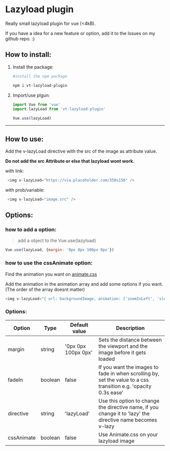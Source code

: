 # Lazyload plugin
Really small lazyload plugin for vue (<4kB).

If you have a idea for a new feature or option, add it to the Issues on my github repo. :)
## How to install:
1. Install the package:
    ``` bash
    #install the npm package

    npm i vt-lazyload-plugin
    ```
2.  Import/use plgun:
    ``` javascript
    import Vue from 'vue'
    import lazyLoad from 'vt-lazyload-plugin'

    Vue.use(lazyLoad)
    ```

---
## How to use:
Add the v-lazyLoad directive with the src of the image as attribute value.

**Do not add the src Attribute or else that lazyload wont work.**

with link:
```javascript
 <img v-lazyLoad="https://via.placeholder.com/350x150" />
```

with prob/variable:
```javascript
 <img v-lazyLoad="image.src" />
```

## Options:

### how to add a option:
>add a object to the Vue.use(lazyload) 
```javascript
Vue.use(lazyLoad, {margin: '0px 0px 100px 0px'})
```

### how to use the cssAnimate option:
Find the animation you want on [animate.css](https://daneden.github.io/animate.css/)

Add the animation in the animation array and add some options if you want. (The order of the array doesnt matter)
```javascript
<img v-lazyLoad="{ url: backgroundImage, animation: ['zoomInLeft', 'slower'] }" />
```

### Options:
|Option|Type|Default value|Description|
| ---- | -- | ----------- | --------- |
|margin|string|'0px 0px 100px 0px'|Sets the distance between the viewport and the image before it gets loaded|
|fadeIn|boolean|false|If you want the images to fade in when scrolling by, set the value to a css transition e.g. 'opacity 0.3s ease'|
|directive|string|'lazyLoad'|Use this option to change the directive name, if you change it to 'lazy' the directive name becomes v-lazy|
|cssAnimate|boolean|false|Use Animate.css on your lazyload image|